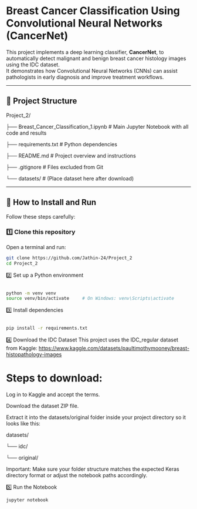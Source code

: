 # Breast Cancer Classification Using Convolutional Neural Networks (CancerNet)

This project implements a deep learning classifier, **CancerNet**, to automatically detect malignant and benign breast cancer histology images using the IDC dataset.  
It demonstrates how Convolutional Neural Networks (CNNs) can assist pathologists in early diagnosis and improve treatment workflows.

---

## 📂 Project Structure

Project_2/

├── Breast_Cancer_Classification_1.ipynb # Main Jupyter Notebook with all code and results

├── requirements.txt # Python dependencies

├── README.md # Project overview and instructions

├── .gitignore # Files excluded from Git

└── datasets/ # (Place dataset here after download)


---

## 🚀 How to Install and Run

Follow these steps carefully:

### 1️⃣ Clone this repository

Open a terminal and run:

```bash
git clone https://github.com/Jathin-24/Project_2
cd Project_2
```

2️⃣ Set up a Python environment
```bash

python -m venv venv
source venv/bin/activate     # On Windows: venv\Scripts\activate
```
3️⃣ Install dependencies
```bash

pip install -r requirements.txt

```
4️⃣ Download the IDC Dataset
This project uses the IDC_regular dataset from Kaggle:
https://www.kaggle.com/datasets/paultimothymooney/breast-histopathology-images

# Steps to download:

Log in to Kaggle and accept the terms.

Download the dataset ZIP file.

Extract it into the datasets/original folder inside your project directory so it looks like this:

datasets/

└── idc/

└── original/

Important:
Make sure your folder structure matches the expected Keras directory format or adjust the notebook paths accordingly.

5️⃣ Run the Notebook
```bash
jupyter notebook
```

